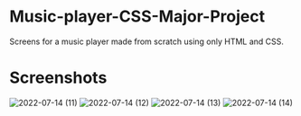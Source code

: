 # Music-player-CSS-Major-Project
Screens for a music player made from scratch using only HTML and CSS.

# Screenshots

![2022-07-14 (11)](https://user-images.githubusercontent.com/101502385/178919781-e3cd1731-6203-4817-947f-7dd7ba37091b.png)
![2022-07-14 (12)](https://user-images.githubusercontent.com/101502385/178919793-d78f39b0-3266-48b1-8138-488f4a34f89b.png)
![2022-07-14 (13)](https://user-images.githubusercontent.com/101502385/178919806-5513d0b0-48df-4ddf-96d0-46befee398b7.png)
![2022-07-14 (14)](https://user-images.githubusercontent.com/101502385/178919816-b8720c3f-b7e1-46ce-9728-bee838260d5f.png)
